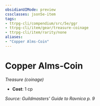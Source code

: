 ```yaml
---
obsidianUIMode: preview
cssclasses: json5e-item
tags:
- ttrpg-cli/compendium/src/5e/ggr
- ttrpg-cli/item/gear/treasure-coinage
- ttrpg-cli/item/rarity/none
aliases: 
- "Copper Alms-Coin"
---
```

# Copper Alms-Coin
*Treasure (coinage)*  


- **Cost**: 1 cp

*Source: Guildmasters' Guide to Ravnica p. 9*